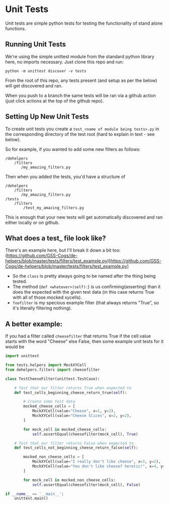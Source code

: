 
# Unit Tests

Unit tests are simple python tests for testing the functionality of stand alone functions.

## Running Unit Tests

We're using the simple unittest module from the standard python library here, no imports necessary. Just clone this repo and run:

`python -m unittest discover -v tests`

From the root of this repo, any tests present (and setup as per the below) will get discovered and ran.

When you push to a branch the same tests will be ran via a github action (just click actions at the top of the github repo).

## Setting Up New Unit Tests

To create unit tests you create a `test_<name of module being tests>.py` in the corresponding directory of the test root (hard to explain in text - see below).

So for example, if you wanted to add some new filters as follows:

```
/dehelpers
    /filters
       /my_amazing_filters.py
```

Then when you added the tests, you'd have a structure of

```
/dehelpers
    /filters
       /my_amazing_filters.py
/tests
    /filters
        /test_my_amazing_filters.py
```

This is enough that your new tests will get automatically discovered and ran either locally or on github.

## What does a test_ file look like?

There's an example here, but I'll break it down a bit too: (https://github.com/GSS-Cogs/de-helpers/blob/master/tests/filters/test_example.py)[https://github.com/GSS-Cogs/de-helpers/blob/master/tests/filters/test_example.py]


* So the `class` is pretty always going to be named after the thing being tested.
* The method (`def <whatever>(self):`) is us confirming(asserting) than it does the expected with the given test data (in this case returns True with all of those mocked xycells). 
* `foofilter` is my specious example filter (that always returns "True", so it's literally filtering nothing).

## A better example:

If you had a filter called `cheesefilter` that returns True if the cell.value starts with the word "Cheese" else False, then some example unit tests for it would be

```python
import unittest

from tests.helpers import MockXYCell
from dehelpers.filters import cheesefilter

class TestCheeseFilter(unittest.TestCase):

    # Test that our filter returns True when expected to
    def test_cells_beginning_cheese_return_true(self):

        # Create some test data
        mocked_cheese_cells = [
            MockXYCell(value="Cheese", x=1, y=2),
            MockXYCell(value="Cheese Slices", x=2, y=2),
        ]

        for mock_cell in mocked_cheese_cells:
            self.assertEqual(cheesefilter(mock_cell), True)

    # Test that our filter returns False when expected to
    def test_cells_not_beginning_cheese_return_false(self):

        mocked_non_cheese_cells = [
            MockXYCell(value="I really don't like cheese", x=3, y=2),
            MockXYCell(value="You don't like cheese? heretic!", x=4, y=2)
        ]

        for mock_cell in mocked_non_cheese_cells:
            self.assertEqual(cheesefilter(mock_cell), False)

if __name__ == '__main__':
    unittest.main()
```







